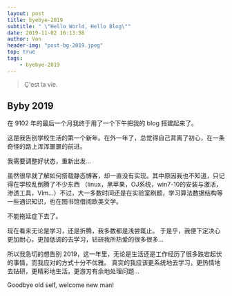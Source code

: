 ```yaml
---
layout: post
title: byebye-2019
subtitle: " \"Hello World, Hello Blog\""
date: 2019-11-02 16:13:58
author: Von
header-img: "post-bg-2019.jpeg"
top: true
tags:
    - byebye-2019
---
```


> Ç'est la vie.

## Byby 2019

在 9102 年的最后一个月我终于用了一个下午把我的 blog 搭建起来了。

这是我告别学校生活的第一个新年。在外一年了，总觉得自己背离了初心，在一条奇怪的路上浑浑噩噩的前进。

我需要调整好状态，重新出发...

虽然很早就了解如何搭载静态博客，却一直没有实现。其中原因我也不知道，只记得在学校乱倒腾了不少东西
（linux，黑苹果，OJ系统，win7-10的安装与激活，渗透工具，Vim...）不过，大一多数时间还是在实验室刷题，学习算法数据结构等一些通识知识，也在图书馆借阅欧美文学。

不能拖延症下去了。

现在看来无论是学习，还是折腾，我多数都是浅尝辄止。
于是乎，我便下定决心更加耐心，更加低调的去学习，钻研我所热爱的很多很多...

所以我急切的想告别 2019，这一年里，无论是生活还是工作经历了很多跌宕起伏的事情，而我应对的方式十分不优雅。
真实的我应该更系统地去学习，更热情地去钻研，更精彩地生活，更游刃有余地处理问题...

Goodbye old self, welcome new man!

